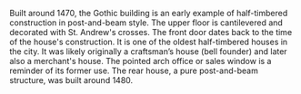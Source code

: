 Built around 1470, the Gothic building is an early example of half-timbered construction in post-and-beam style. The upper floor is cantilevered and decorated with St. Andrew's crosses. The front door dates back to the time of the house's construction. It is one of the oldest half-timbered houses in the city. It was likely originally a craftsman’s house (bell founder) and later also a merchant's house. The pointed arch office or sales window is a reminder of its former use. The rear house, a pure post-and-beam structure, was built around 1480.
